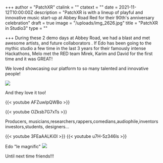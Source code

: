 +++
author = "PatchXR"
ctalink = ""
ctatext = ""
date = 2021-11-12T10:00:00Z
description = "PatchXR is with a lineup of playful and innovative music start-up at Abbey Road Red for their 90th's anniversary celebration"
draft = true
image = "/uploads/img_2626.jpg"
title = "PatchXR in Studio3"
type = ""

+++
During these 2 demo days at Abbey Road, we had a blast and met awesome artists, and future collaborators . If Edo has been going to the mythic  studio a few time in the last 3 years for their famously intense Hackathons, Melo met the RED team Mirek, Karim and David for the first time and it was GREAT!

We loved showcasing our platform to so many talented and innovative people!

![](/uploads/abby.jpg)

And they love it too!

{{< youtube AFZuwlpQWBo >}}

{{< youtube OZksb7G7xTs >}}

Producers, musicians,researchers,rappers,comedians,audiophile,inventors investors,students, designers...

{{< youtube 3FEaAALKi0I >}}
{{< youtube u7H-5z346ls >}}

Edo "le magnific"
![](/uploads/edoat-abbeyroad.jpg)

Until next time friends!!!